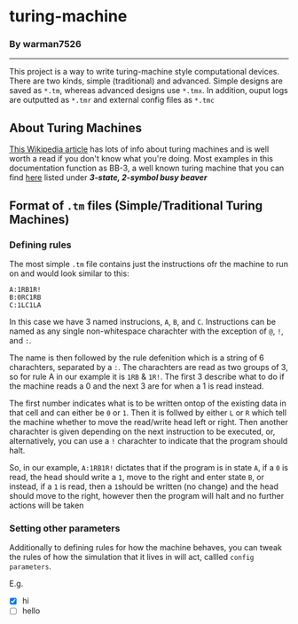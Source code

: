 # turing-machine
### By warman7526
---
This project is a way to write turing-machine style computational devices. There are two kinds, simple (traditional) and advanced. Simple designs are saved as `*.tm`, whereas advanced designs use `*.tmx`. In addition, ouput logs are outputted as `*.tmr` and external config files as `*.tmc`

## About Turing Machines
[This Wikipedia article](https://en.wikipedia.org/wiki/Turing_machine) has lots of info about turing machines and is well worth a read if you don't know what you're doing. Most examples in this documentation function as BB-3, a well known turing machine that you can find [here](https://en.wikipedia.org/wiki/Busy_beaver#List_of_busy_beavers) listed under ***3-state, 2-symbol busy beaver***

## Format of `.tm` files (Simple/Traditional Turing Machines)
### Defining rules
The most simple `.tm` file contains just the instructions ofr the machine to run on and would look similar to this:
```
A:1RB1R!
B:0RC1RB
C:1LC1LA
```
In this case we have 3 named instrucions, `A`, `B`, and `C`. Instructions can be named as any single non-whitespace charachter with the exception of `@`, `!`, and `:`.

The name is then followed by the rule defenition which is a string of 6 charachters, separated by a `:`. The charachters are read as two groups of 3, so for rule A in our example it is `1RB` & `1R!`. The first 3 describe what to do if the machine reads a 0 and the next 3 are for when a 1 is read instead.

The first number indicates what is to be written ontop of the existing data in that cell and can either be `0` or `1`. Then it is follwed by either `L` or `R` which tell the machine whether to move the read/write head left or right. Then another charachter is given depending on the next instruction to be executed, or, alternatively, you can use a `!` charachter to indicate that the program should halt.

So,  in our example, `A:1RB1R!` dictates that if the program is in state `A`, if a `0` is read, the head should write a `1`, move to the right and enter state `B`, or instead, if a `1` is read, then a `1`should be written (no change) and the head should move to the right, however then the program will halt and no further actions will be taken

### Setting other parameters
Additionally to defining rules for how the machine behaves, you can tweak the rules of how the simulation that it lives in will act, callled `config parameters`.

E.g.
- [x] hi
- [ ] hello